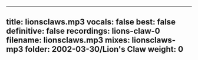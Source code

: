 
---
title: lionsclaws.mp3
vocals: false
best: false
definitive: false
recordings: lions-claw-0
filename: lionsclaws.mp3
mixes: lionsclaws-mp3
folder: 2002-03-30/Lion's Claw
weight: 0
---
